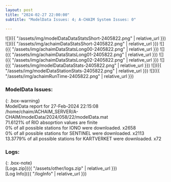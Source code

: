 ```yaml
---
layout: post
title: "2024-02-27 22:00:00"
subtitle: "ModelData Issues: 4; A-CHAIM System Issues: 0"

---
```


![]({{ "/assets/img/modelDataDataStatsShort-2405822.png" | relative_url }})
![]({{ "/assets/img/achaimDataStatsShort-2405822.png" | relative_url }})
![]({{ "/assets/img/achaimDataStatsLong00-2405822.png" | relative_url }})
![]({{ "/assets/img/achaimDataStatsLong01-2405822.png" | relative_url }})
![]({{ "/assets/img/achaimDataStatsLong02-2405822.png" | relative_url }})
![]({{ "/assets/img/modelDataDataStats-2405822.png" | relative_url }})
![]({{ "/assets/img/modelDataStationStats-2405822.png" | relative_url }})
![]({{ "/assets/img/achaimRunTime-2405822.png" | relative_url }})


### ModelData Issues:  
  
{: .box-warning}  
 ModelData report for 27-Feb-2024 22:15:08   
 /home/chaim/ACHAIM_SERVER/A-CHAIM/modelData/2024/058/22/modelData.mat   
 71.6121% of RIO absoprtion values are finite   
 0% of all possible stations for IONO were downloaded. x2658   
 0% of all possible stations for SENTINEL were downloaded. x2113   
 13.3779% of all possible stations for KARTVERKET were downloaded. x72   
  


### Logs:  
  
{: .box-note}  
[Logs.zip]({{ "/assets/other/logs.zip" | relative_url }})  
[Log Info]({{ "/logInfo" | relative_url }})  
